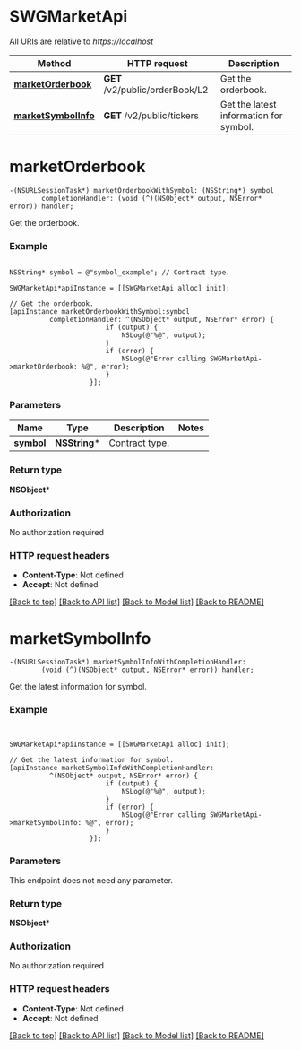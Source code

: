 # SWGMarketApi

All URIs are relative to *https://localhost*

Method | HTTP request | Description
------------- | ------------- | -------------
[**marketOrderbook**](SWGMarketApi.md#marketorderbook) | **GET** /v2/public/orderBook/L2 | Get the orderbook.
[**marketSymbolInfo**](SWGMarketApi.md#marketsymbolinfo) | **GET** /v2/public/tickers | Get the latest information for symbol.


# **marketOrderbook**
```objc
-(NSURLSessionTask*) marketOrderbookWithSymbol: (NSString*) symbol
        completionHandler: (void (^)(NSObject* output, NSError* error)) handler;
```

Get the orderbook.

### Example 
```objc

NSString* symbol = @"symbol_example"; // Contract type.

SWGMarketApi*apiInstance = [[SWGMarketApi alloc] init];

// Get the orderbook.
[apiInstance marketOrderbookWithSymbol:symbol
          completionHandler: ^(NSObject* output, NSError* error) {
                        if (output) {
                            NSLog(@"%@", output);
                        }
                        if (error) {
                            NSLog(@"Error calling SWGMarketApi->marketOrderbook: %@", error);
                        }
                    }];
```

### Parameters

Name | Type | Description  | Notes
------------- | ------------- | ------------- | -------------
 **symbol** | **NSString***| Contract type. | 

### Return type

**NSObject***

### Authorization

No authorization required

### HTTP request headers

 - **Content-Type**: Not defined
 - **Accept**: Not defined

[[Back to top]](#) [[Back to API list]](../README.md#documentation-for-api-endpoints) [[Back to Model list]](../README.md#documentation-for-models) [[Back to README]](../README.md)

# **marketSymbolInfo**
```objc
-(NSURLSessionTask*) marketSymbolInfoWithCompletionHandler: 
        (void (^)(NSObject* output, NSError* error)) handler;
```

Get the latest information for symbol.

### Example 
```objc


SWGMarketApi*apiInstance = [[SWGMarketApi alloc] init];

// Get the latest information for symbol.
[apiInstance marketSymbolInfoWithCompletionHandler: 
          ^(NSObject* output, NSError* error) {
                        if (output) {
                            NSLog(@"%@", output);
                        }
                        if (error) {
                            NSLog(@"Error calling SWGMarketApi->marketSymbolInfo: %@", error);
                        }
                    }];
```

### Parameters
This endpoint does not need any parameter.

### Return type

**NSObject***

### Authorization

No authorization required

### HTTP request headers

 - **Content-Type**: Not defined
 - **Accept**: Not defined

[[Back to top]](#) [[Back to API list]](../README.md#documentation-for-api-endpoints) [[Back to Model list]](../README.md#documentation-for-models) [[Back to README]](../README.md)

